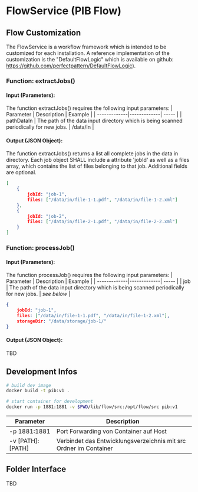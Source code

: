 # FlowService (PIB Flow)


## Flow Customization
The FlowService is a workflow framework which is intended to be customized for each installation. A reference implementation of the customization is the "DefaultFlowLogic" which is available on github: https://github.com/perfectpattern/DefaultFlowLogic).

### Function: extractJobs()

#### Input (Parameters):
The function extractJobs() requires the following input parameters:
| Parameter    | Description | Example  |
| -------------|-------------| -----    |
| pathDataIn   | The path of the data input directory which is being scanned periodically for new jobs. | /data/in |

#### Output (JSON Object):
The function extractJobs() returns a list all complete jobs in the data in directory. Each job object SHALL include a attribute 'jobId' as well as a files array, which contains the list of files belonging to that job. Additional fields are optional.

```json 'job array'
[
    {
        jobId: "job-1",
        files: ["/data/in/file-1-1.pdf", "/data/in/file-1-2.xml"]
    },
    {
        jobId: "job-2",
        files: ["/data/in/file-2-1.pdf", "/data/in/file-2-2.xml"]
    }
]
```

### Function: processJob()
#### Input (Parameters):
The function processJob() requires the following input parameters:
| Parameter    | Description | Example  |
| -------------|-------------| -----    |
| job   | The path of the data input directory which is being scanned periodically for new jobs. | *see below* |

```json 'job object'
{
    jobId: "job-1",
    files: ["/data/in/file-1-1.pdf", "/data/in/file-1-2.xml"],
    storageDir: "/data/storage/job-1/"
}
```

#### Output (JSON Object):
TBD


## Development Infos

```bash
# build dev image
docker build -t pib:v1 .

# start container for development
docker run -p 1881:1881 -v $PWD/lib/flow/src:/opt/flow/src pib:v1
```

| Parameter              | Description          |
| ---------              | -----------          |
| -p 1881:1881           | Port Forwarding von Container auf Host | 
| -v [PATH]:[PATH] | Verbindet das Entwicklungsverzeichnis mit src Ordner im Container |

## Folder Interface
TBD